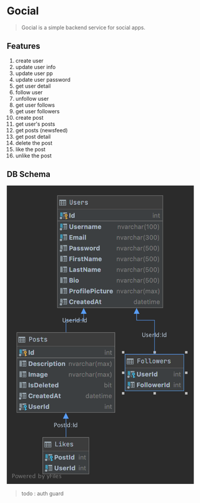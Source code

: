 # Gocial
> Gocial is a simple backend service for social apps.

## Features

 1. create user
 2. update user info
 3. update user pp
 4. update user password
 5. get user detail
 6. follow user
 7. unfollow user
 8. get user follows
 9. get user followers
 10. create post
 11. get user's posts
 12. get posts (newsfeed)
 13. get post detail
 14. delete the post
 15. like the post
 16. unlike the post

## DB Schema

![alt text](https://github.com/ugursirmen/gocial/blob/main/gocial-schema.png)

> todo : auth guard 
